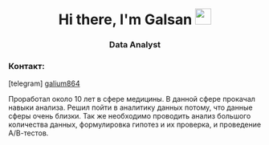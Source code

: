 <h1 align="center">Hi there, I'm Galsan</a> 
<img src="https://github.com/blackcater/blackcater/raw/main/images/Hi.gif" height="32"/></h1>
<h3 align="center">Data Analyst</h3>

### Контакт: 

[telegram] <a href="https://t.me/galium864">galium864</a>


Проработал около 10 лет в сфере медицины. В данной сфере 
прокачал навыки анализа. 
Решил пойти в аналитику данных потому, что данные сферы 
очень близки. Так же необходимо проводить анализ большого 
количества данных, формулировка гипотез и их проверка, и 
проведение А/В-тестов. 
